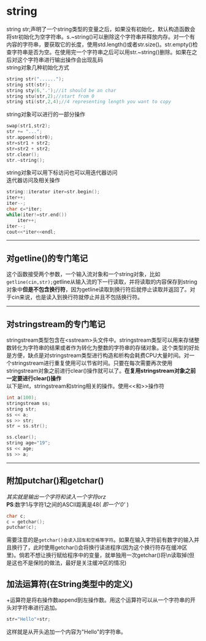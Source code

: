 # string
string str;声明了一个string类型的变量之后，如果没有初始化，默认构造函数会将str初始化为空字符串。s.~string()可以删除这个字符串并释放内存。对一个有内容的字符串，要获取它的长度，使用std.length()或者str.size()。str.empty()检查字符串是否为空。在使用完一个字符串之后可以用str.~string()删除。如果在之后对这个字符串进行输出操作会出现乱码  
string对象几种初始化方式
```cpp
string str("......");
string stt(str);
string sty(6,'.');//it should be an char
string stu(str,2);//start from 0
string sti(str,2,4);//4 representing length you want to copy
```
string对象可以进行的一部分操作
```cpp
swap(str1,str2);
str += "...";
str.append(str0);
str=str1 + str2;
str=str2 + str2;
str.clear();
str.~string();
```
string对象可以用下标访问也可以用迭代器访问  
迭代器访问及相关操作
```cpp
string::iterator iter=str.begin();
iter++;
iter--;
char c=*iter;
while(iter!=str.end())
    iter++;
iter--;
cout<<*iter<<endl;
```
---
## 对getline()的专门笔记  
这个函数接受两个参数，一个输入流对象和一个string对象，比如```getline(cin,str);```getline从输入流的下一行读取，并将读取的内容保存到string对象中**但是不包含换行符**，因为getline读取到换行符后就停止读取并返回了。对于cin来说，也是读入到换行符就停止并且不包括换行符。

---
## 对stringstream的专门笔记
stringstream类型包含在\<sstream>头文件中。stringstream类型可以用来存储整数转化为字符串的结果或者作为转化为整数的字符串的存储对象。这个类型的好处是方便，缺点是对stringstream类型进行构造和析构会耗费CPU大量时间。对一个stringstream进行重复使用可以节省时间。只要在每次需要再次使用stringstream对象之前进行clear()操作就可以了。**在复用stringstream对象之前一定要进行clear()操作**  
以下是int，stringstream和string相关的操作。使用<<和>>操作符
```cpp
int a(100);
stringstream ss;
string str;
ss << a;
ss >> str;
str = ss.str();

ss.clear();
string age="19";
ss << age;
ss >> a;
```

---
## 附加putchar()和getchar()
*其实就是输出一个字符和读入一个字符orz*  
**PS**:数字1与字符1之间的ASCII距离是48( *即一个'0'* )
```cpp
char c;
c = getchar();
putchar(c);
```
需要注意的是```getchar()会读入回车和空格等字符```。如果在输入字符前有数字的输入并且换行了，此时使用getchar()会将换行读进程序(因为这个换行符存在缓冲区里)。倘若不想让换行赋给程序中的变量，就单独用一次getchar()将\n读取掉(但是这也不是保险的做法，最好是关注缓冲区的情况)    
   
## 加法运算符(在String类型中的定义)
+运算符是将右操作数append到左操作数。用这个运算符可以从一个字符串的开头对字符串进行追加。
```cpp
str="Hello"+str;
```
这样就是从开头追加一个内容为"Hello"的字符串。